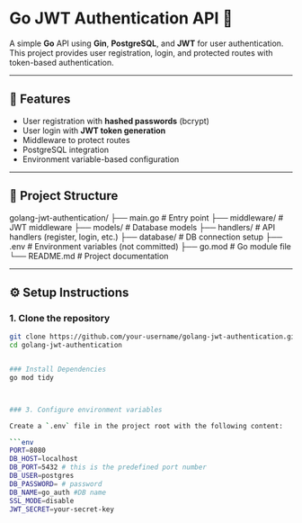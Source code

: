 # Go JWT Authentication API 🔑

A simple **Go** API using **Gin**, **PostgreSQL**, and **JWT** for user authentication.  
This project provides user registration, login, and protected routes with token-based authentication.

---

## 🚀 Features
- User registration with **hashed passwords** (bcrypt)
- User login with **JWT token generation**
- Middleware to protect routes
- PostgreSQL integration
- Environment variable-based configuration

---

## 📂 Project Structure
golang-jwt-authentication/
├── main.go # Entry point
├── middleware/ # JWT middleware
├── models/ # Database models
├── handlers/ # API handlers (register, login, etc.)
├── database/ # DB connection setup
├── .env # Environment variables (not committed)
├── go.mod # Go module file
└── README.md # Project documentation


---

## ⚙️ Setup Instructions

### 1. Clone the repository
```bash
git clone https://github.com/your-username/golang-jwt-authentication.git
cd golang-jwt-authentication


### Install Dependencies
go mod tidy



### 3. Configure environment variables

Create a `.env` file in the project root with the following content:

```env
PORT=8080
DB_HOST=localhost
DB_PORT=5432 # this is the predefined port number
DB_USER=postgres
DB_PASSWORD= # password 
DB_NAME=go_auth #DB name
SSL_MODE=disable
JWT_SECRET=your-secret-key

